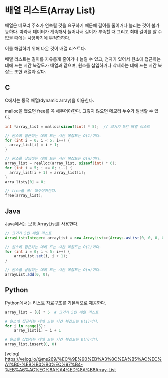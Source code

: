 # 배열 리스트(Array List)

배열은 메모리 주소가 연속될 것을 요구하기 때문에 길이를 줄이거나 늘리는 것이 불가능하다.
따라서 데이터가 계속해서 늘어나서 길이가 부족할 때 그리고 최대 길이를 알 수 없을 때에는 사용하기에 부적합하다.

이를 해결하기 위해 나온 것이 배열 리스트다.

배열 리스트는 길이를 자유롭게 줄이거나 늘릴 수 있고, 첨자가 있어서 원소에 접근하는 데에 드는 시간 복잡도가 배열과 같으며, 원소를 삽입하거나 삭제하는 데에 드는 시간 복잡도 또한 배열과 같다.

## C

C에서는 동적 배열(dynamic array)을 이용한다.

malloc을 했으면 free를 꼭 해주어야한다.
그렇지 않으면 메모리 누수가 발생할 수 있다.

```c
int *array_list = malloc(sizeof(int) * 5);  // 크기가 5인 배열 리스트

// 원소에 접근하는 데에 드는 시간 복잡도는 O(1)이다.
for (int i = 0; i < 5; i++) {
  array_list[i] = i + 1;
}

// 원소를 삽입하는 데에 드는 시간 복잡도는 O(n)이다.
array_list = realloc(array_list, sizeof(int) * 6);
for (int i = 5; i >= 0; i--) {
  array_list[i + 1] = array_list[i];
}
arra_listy[0] = 0;

// free를 꼭! 해주어야한다.
free(array_list);
```

## Java

Java에서는 보통 ArrayList를 사용한다.

```java
// 크기가 5인 배열 리스트
ArrayList<Integer> arrayList = new ArrayList<>(Arrays.asList(0, 0, 0, 0, 0));

// 원소에 접근하는 데에 드는 시간 복잡도는 O(1)이다.
for (int i = 0; i < 5; i++) {
    arrayList.set(i, i + 1);
}

// 원소를 삽입하는 데에 드는 시간 복잡도는 O(n)이다.
arrayList.add(0, 0);
```

## Python

Python에서는 리스트 자료구조를 기본적으로 제공한다.

```python
array_list = [0] * 5  # 크기가 5인 배열 리스트

# 원소에 접근하는 데에 드는 시간 복잡도는 O(1)이다.
for i in range(5):
    array_list[i] = i + 1

# 원소를 삽입하는 데에 드는 시간 복잡도는 O(n)이다.
array_list.insert(0, 0)
```

[velog] <https://velog.io/@ms269/%EC%9E%90%EB%A3%8C%EA%B5%AC%EC%A1%B0-%EB%B0%B0%EC%97%B4-%EB%A6%AC%EC%8A%A4%ED%8A%B8Array-List>
